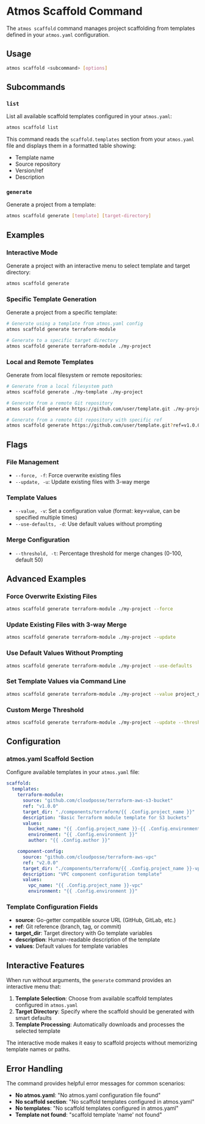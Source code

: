# Atmos Scaffold Command

The `atmos scaffold` command manages project scaffolding from templates defined in your `atmos.yaml` configuration.

## Usage

```bash
atmos scaffold <subcommand> [options]
```

## Subcommands

### `list`
List all available scaffold templates configured in your `atmos.yaml`:

```bash
atmos scaffold list
```

This command reads the `scaffold.templates` section from your `atmos.yaml` file and displays them in a formatted table showing:
- Template name
- Source repository
- Version/ref
- Description

### `generate`
Generate a project from a template:

```bash
atmos scaffold generate [template] [target-directory]
```

## Examples

### Interactive Mode
Generate a project with an interactive menu to select template and target directory:

```bash
atmos scaffold generate
```

### Specific Template Generation
Generate a project from a specific template:

```bash
# Generate using a template from atmos.yaml config
atmos scaffold generate terraform-module

# Generate to a specific target directory
atmos scaffold generate terraform-module ./my-project
```

### Local and Remote Templates
Generate from local filesystem or remote repositories:

```bash
# Generate from a local filesystem path
atmos scaffold generate ./my-template ./my-project

# Generate from a remote Git repository
atmos scaffold generate https://github.com/user/template.git ./my-project

# Generate from a remote Git repository with specific ref
atmos scaffold generate https://github.com/user/template.git?ref=v1.0.0 ./my-project
```

## Flags

### File Management
- `--force, -f`: Force overwrite existing files
- `--update, -u`: Update existing files with 3-way merge

### Template Values
- `--value, -v`: Set a configuration value (format: key=value, can be specified multiple times)
- `--use-defaults, -d`: Use default values without prompting

### Merge Configuration
- `--threshold, -t`: Percentage threshold for merge changes (0-100, default 50)

## Advanced Examples

### Force Overwrite Existing Files
```bash
atmos scaffold generate terraform-module ./my-project --force
```

### Update Existing Files with 3-way Merge
```bash
atmos scaffold generate terraform-module ./my-project --update
```

### Use Default Values Without Prompting
```bash
atmos scaffold generate terraform-module ./my-project --use-defaults
```

### Set Template Values via Command Line
```bash
atmos scaffold generate terraform-module ./my-project --value project_name=my-project --value environment=prod
```

### Custom Merge Threshold
```bash
atmos scaffold generate terraform-module ./my-project --update --threshold 75
```

## Configuration

### atmos.yaml Scaffold Section
Configure available templates in your `atmos.yaml` file:

```yaml
scaffold:
  templates:
    terraform-module:
      source: "github.com/cloudposse/terraform-aws-s3-bucket"
      ref: "v1.0.0"
      target_dir: "./components/terraform/{{ .Config.project_name }}"
      description: "Basic Terraform module template for S3 buckets"
      values:
        bucket_name: "{{ .Config.project_name }}-{{ .Config.environment }}"
        environment: "{{ .Config.environment }}"
        author: "{{ .Config.author }}"

    component-config:
      source: "github.com/cloudposse/terraform-aws-vpc"
      ref: "v2.0.0"
      target_dir: "./components/terraform/{{ .Config.project_name }}-vpc"
      description: "VPC component configuration template"
      values:
        vpc_name: "{{ .Config.project_name }}-vpc"
        environment: "{{ .Config.environment }}"
```

### Template Configuration Fields
- **source**: Go-getter compatible source URL (GitHub, GitLab, etc.)
- **ref**: Git reference (branch, tag, or commit)
- **target_dir**: Target directory with Go template variables
- **description**: Human-readable description of the template
- **values**: Default values for template variables

## Interactive Features

When run without arguments, the `generate` command provides an interactive menu that:

1. **Template Selection**: Choose from available scaffold templates configured in `atmos.yaml`
2. **Target Directory**: Specify where the scaffold should be generated with smart defaults
3. **Template Processing**: Automatically downloads and processes the selected template

The interactive mode makes it easy to scaffold projects without memorizing template names or paths.

## Error Handling

The command provides helpful error messages for common scenarios:

- **No atmos.yaml**: "No atmos.yaml configuration file found"
- **No scaffold section**: "No scaffold templates configured in atmos.yaml"
- **No templates**: "No scaffold templates configured in atmos.yaml"
- **Template not found**: "scaffold template 'name' not found"
